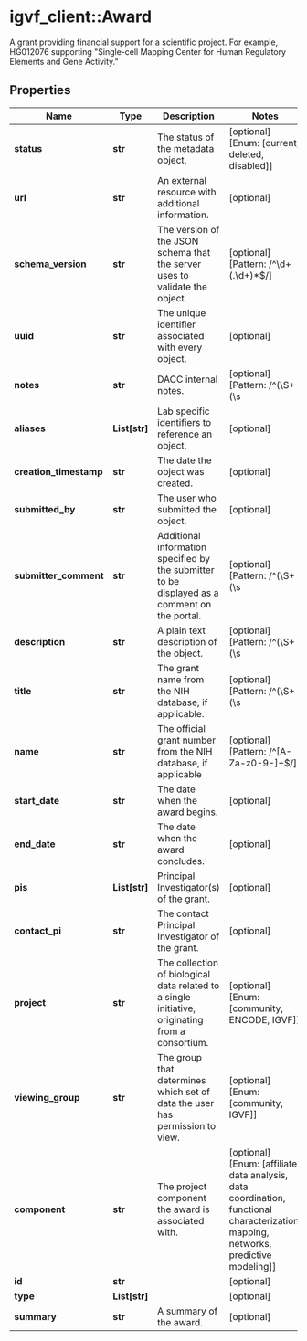 # igvf_client::Award

A grant providing financial support for a scientific project. For example, HG012076 supporting \"Single-cell Mapping Center for Human Regulatory Elements and Gene Activity.\"

## Properties
Name | Type | Description | Notes
------------ | ------------- | ------------- | -------------
**status** | **str** | The status of the metadata object. | [optional] [Enum: [current, deleted, disabled]] 
**url** | **str** | An external resource with additional information. | [optional] 
**schema_version** | **str** | The version of the JSON schema that the server uses to validate the object. | [optional] [Pattern: /^\d+(\.\d+)*$/] 
**uuid** | **str** | The unique identifier associated with every object. | [optional] 
**notes** | **str** | DACC internal notes. | [optional] [Pattern: /^(\S+(\s|\S)*\S+|\S)$/] 
**aliases** | **List[str]** | Lab specific identifiers to reference an object. | [optional] 
**creation_timestamp** | **str** | The date the object was created. | [optional] 
**submitted_by** | **str** | The user who submitted the object. | [optional] 
**submitter_comment** | **str** | Additional information specified by the submitter to be displayed as a comment on the portal. | [optional] [Pattern: /^(\S+(\s|\S)*\S+|\S)$/] 
**description** | **str** | A plain text description of the object. | [optional] [Pattern: /^(\S+(\s|\S)*\S+|\S)$/] 
**title** | **str** | The grant name from the NIH database, if applicable. | [optional] [Pattern: /^(\S+(\s|\S)*\S+|\S)$/] 
**name** | **str** | The official grant number from the NIH database, if applicable | [optional] [Pattern: /^[A-Za-z0-9\-]+$/] 
**start_date** | **str** | The date when the award begins. | [optional] 
**end_date** | **str** | The date when the award concludes. | [optional] 
**pis** | **List[str]** | Principal Investigator(s) of the grant. | [optional] 
**contact_pi** | **str** | The contact Principal Investigator of the grant. | [optional] 
**project** | **str** | The collection of biological data related to a single initiative, originating from a consortium. | [optional] [Enum: [community, ENCODE, IGVF]] 
**viewing_group** | **str** | The group that determines which set of data the user has permission to view. | [optional] [Enum: [community, IGVF]] 
**component** | **str** | The project component the award is associated with. | [optional] [Enum: [affiliate, data analysis, data coordination, functional characterization, mapping, networks, predictive modeling]] 
**id** | **str** |  | [optional] 
**type** | **List[str]** |  | [optional] 
**summary** | **str** | A summary of the award. | [optional] 


